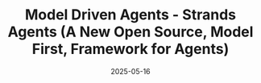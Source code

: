 ---
title: "Model Driven Agents - Strands Agents (A New Open Source, Model First, Framework for Agents)"
description: "Learn about Strands Agents, an open-source framework built by AWS that leverages the full power of modern Language Models for building AI agents. This video demonstrates how to build production-ready agents quickly, explains model-driven development, and shows how to get started with minimal code."
url: https://www.youtube.com/watch?v=Ausm87d5Ry8
date: 2025-05-16
image: "https://img.youtube.com/vi/Ausm87d5Ry8/sddefault.jpg"
skillLevel: "Intermediate"
frameworks:
  - Strands
services:
  - Amazon Bedrock
category: Video
---